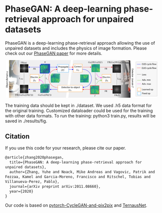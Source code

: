 # PhaseGAN: A deep-learning phase-retrieval approach for unpaired datasets
PhaseGAN is a deep-learning phase-retrieval approach allowing the use of unpaired datasets and includes the physics of image formation. Please check out our [PhaseGAN paper](https://arxiv.org/abs/2011.08660) for more details.  

<p align="center">
<img src="imgs/Main.png"  width="500"/>
</p>

The training data should be kept in ./dataset. 
We used .h5 data format for the original training. Customized dataloader could be used for the training with other data formats. 
To run the training: python3 train.py, results will be saved in ./results/fig. 


 

## Citation
If you use this code for your research, please cite our paper.
```
@article{zhang2020phasegan,
  title={PhaseGAN: A deep-learning phase-retrieval approach for unpaired datasets},
  author={Zhang, Yuhe and Noack, Mike Andreas and Vagovic, Patrik and Fezzaa, Kamel and Garcia-Moreno, Francisco and Ritschel, Tobias and Villanueva-Perez, Pablo},
  journal={arXiv preprint arXiv:2011.08660},
  year={2020}
}
```

Our code is based on [pytorch-CycleGAN-and-pix2pix](https://github.com/junyanz/pytorch-CycleGAN-and-pix2pix) and [TernausNet](https://github.com/ternaus/TernausNet).

